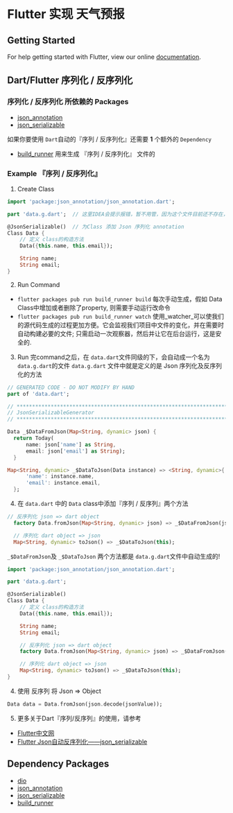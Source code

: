 # Flutter 实现 天气预报


## Getting Started

For help getting started with Flutter, view our online
[documentation](https://flutter.io/).

## Dart/Flutter 序列化 / 反序列化
### 序列化 / 反序列化 所依赖的 Packages
- [json_annotation](https://pub.dartlang.org/packages/json_annotation)
- [json_serializable](https://pub.dartlang.org/packages/json_serializable)

如果你要使用 `Dart`自动的『序列 / 反序列化』还需要 **1** 个额外的 `Dependency`
- [build_runner](https://pub.dartlang.org/packages/build_runner) 用来生成 『序列 / 反序列化』 文件的

### Example 『序列 / 反序列化』
1. Create Class
```dart
import 'package:json_annotation/json_annotation.dart';

part 'data.g.dart';  // 这里IDEA会提示报错，暂不用管，因为这个文件目前还不存在，这个文件是交给dart自动生成的

@JsonSerializable()  // 为Class 添加 Json 序列化 annotation
Class Data {
    // 定义 class的构造方法
    Data({this.name, this.email});

    String name;
    String email;
}
```
2. Run Command
- `flutter packages pub run build_runner build`  每次手动生成，假如 Data Class中增加或者删除了property, 则需要手动运行改命令
- `flutter packages pub run build_runner watch`  使用_watcher_可以使我们的源代码生成的过程更加方便。它会监视我们项目中文件的变化，并在需要时自动构建必要的文件; 只需启动一次观察器，然后并让它在后台运行，这是安全的.

3. Run 完command之后，在 `data.dart`文件同级的下，会自动成一个名为 `data.g.dart`的文件
`data.g.dart` 文件中就是定义的是 Json 序列化及反序列化的方法
```dart
// GENERATED CODE - DO NOT MODIFY BY HAND
part of 'data.dart';

// **************************************************************************
// JsonSerializableGenerator
// **************************************************************************

Data _$DataFromJson(Map<String, dynamic> json) {
  return Today(
      name: json['name'] as String,
      email: json['email'] as String);
  }

Map<String, dynamic> _$DataToJson(Data instance) => <String, dynamic>{
      'name': instance.name,
      'email': instance.email,
  };
```

4. 在 `data.dart` 中的 `Data` class中添加『序列 / 反序列』两个方法
```dart
// 反序列化 json => dart object
  factory Data.fromJson(Map<String, dynamic> json) => _$DataFromJson(json);

  // 序列化 dart object => json
  Map<String, dynamic> toJson() => _$DataToJson(this);
```
`_$DataFromJson`及 `_$DataToJson` 两个方法都是 `data.g.dart`文件中自动生成的!

```dart
import 'package:json_annotation/json_annotation.dart';

part 'data.g.dart';

@JsonSerializable()
Class Data {
    // 定义 class的构造方法
    Data({this.name, this.email});

    String name;
    String email;

    // 反序列化 json => dart object
    factory Data.fromJson(Map<String, dynamic> json) => _$DataFromJson(json);

    // 序列化 dart object => json
    Map<String, dynamic> toJson() => _$DataToJson(this);
}
```

4. 使用 反序列 将  Json => Object
```dart
Data data = Data.fromJson(json.decode(jsonValue));
```

5. 更多关于Dart『序列/反序列』的使用，请参考
- [Flutter中文网](https://flutterchina.club/json)
- [Flutter Json自动反序列化——json_serializable](https://juejin.im/post/5b5f00e7e51d45190571172f)

## Dependency Packages
- [dio](https://github.com/flutterchina/dio)
- [json_annotation](https://pub.dartlang.org/packages/json_annotation)
- [json_serializable](https://pub.dartlang.org/packages/json_serializable)
- [build_runner](https://pub.dartlang.org/packages/build_runner)
